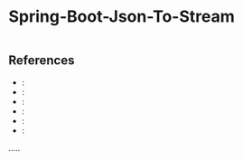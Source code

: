 Spring-Boot-Json-To-Stream
==========================

```
```


References
----------
- []( ""):
- []( ""):
- []( ""):
- []( ""):
- []( ""):
- []( ""):


.....
